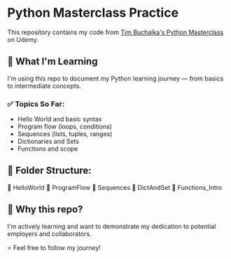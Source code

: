 # Python Masterclass Practice

This repository contains my code from [Tim Buchalka's Python Masterclass](https://www.udemy.com/course/python-the-complete-python-developer-course/) on Udemy.

## 🧠 What I'm Learning

I'm using this repo to document my Python learning journey — from basics to intermediate concepts.

### ✅ Topics So Far:
- Hello World and basic syntax
- Program flow (loops, conditions)
- Sequences (lists, tuples, ranges)
- Dictionaries and Sets
- Functions and scope

## 📁 Folder Structure:
📁 HelloWorld
📁 ProgramFlow
📁 Sequences
📁 DictAndSet
📁 Functions_Intro


## 💼 Why this repo?

I'm actively learning and want to demonstrate my dedication to potential employers and collaborators.

⭐ Feel free to follow my journey!
